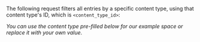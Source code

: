 The following request filters all entries by a specific content type, using that content type's ID, which is `<content_type_id>`:

_You can use the content type pre-filled below for our example space or replace it with your own value_.
